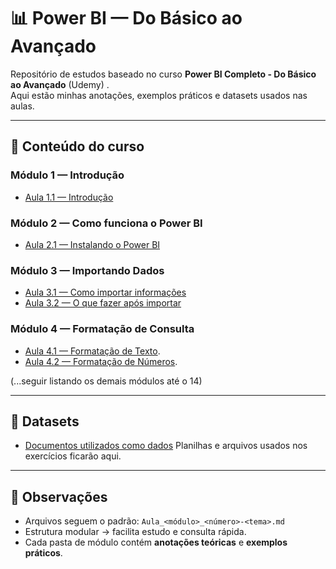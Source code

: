 # 📊 Power BI — Do Básico ao Avançado

Repositório de estudos baseado no curso **Power BI Completo - Do Básico ao Avançado** (Udemy) .  
Aqui estão minhas anotações, exemplos práticos e datasets usados nas aulas.

---

## 📂 Conteúdo do curso

### Módulo 1 — Introdução
- [Aula 1.1 — Introdução](modulo01-Introducao/Aula_1_1-Introducao.md)

### Módulo 2 — Como funciona o Power BI
- [Aula 2.1 — Instalando o Power BI](modulo02-ComoFuncionaPowerBI/Aula_2_1-InstalandoPowerBI.md)

### Módulo 3 — Importando Dados
- [Aula 3.1 — Como importar informações](modulo03-ImportandoDados/Aula_3_1-ComoImportarInformacoes.md)
- [Aula 3.2 — O que fazer após importar](modulo03-ImportandoDados/Aula_3_2-OqueFazerAposImportarDados.md)

### Módulo 4 — Formatação de Consulta
- [Aula 4.1 — Formatação de Texto](modulo04-FormatacaoConsulta/Aula_4_1-FormatacaoTexto.md).
- [Aula 4.2 — Formatação de Números](modulo04-FormatacaoConsulta/Aula_4_2-FormatacaoNumeros.md).

(...seguir listando os demais módulos até o 14)

---

## 📂 Datasets
- [Documentos utilizados como dados](datasets)
Planilhas e arquivos usados nos exercícios ficarão aqui.

---

## 📌 Observações
- Arquivos seguem o padrão: `Aula_<módulo>_<número>-<tema>.md`
- Estrutura modular → facilita estudo e consulta rápida.
- Cada pasta de módulo contém **anotações teóricas** e **exemplos práticos**.

